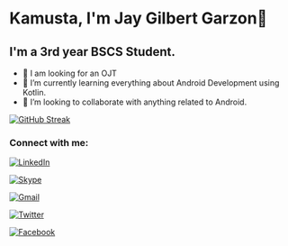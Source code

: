 # Kamusta, I'm Jay Gilbert Garzon👋 

## I'm a 3rd year BSCS Student.
- 🔭 I am looking for an OJT
- 🌱 I’m currently learning everything about Android Development using Kotlin.
- 👯 I’m looking to collaborate with anything related to Android.


[![GitHub Streak](https://github-readme-streak-stats.herokuapp.com/?user=Fangzsx)](https://git.io/streak-stats)

### Connect with me:
[![LinkedIn](https://img.shields.io/badge/LINKEDIN-Jay%20Garzon-blue.svg?&style=for-the-badge&logo=linkedin)](https://www.linkedin.com/in/jay-gilbert-garzon/)

[![Skype](https://img.shields.io/badge/SKYPE-Jay%20Gilbert%20Garzon-blue.svg?&style=for-the-badge&logo=skype)](https://join.skype.com/invite/u8RzfjabQoD4)

[![Gmail](https://img.shields.io/badge/GMAIL-Jay%20Garzon-red.svg?&style=for-the-badge&logo=gmail)](https://mail.google.com/mail/u/0/?fs=1&to=jygrzn@gmail.com&tf=cm)

[![Twitter](https://img.shields.io/badge/TWITTER-Jay%20Gilbert%20Garzon-blue.svg?&style=for-the-badge&logo=twitter)](https://twitter.com/JayGarzon1995)

[![Facebook](https://img.shields.io/badge/facebook-Jay%20Garzon-blue.svg?&style=for-the-badge&logo=facebook)](https://www.facebook.com/jygrzn)






